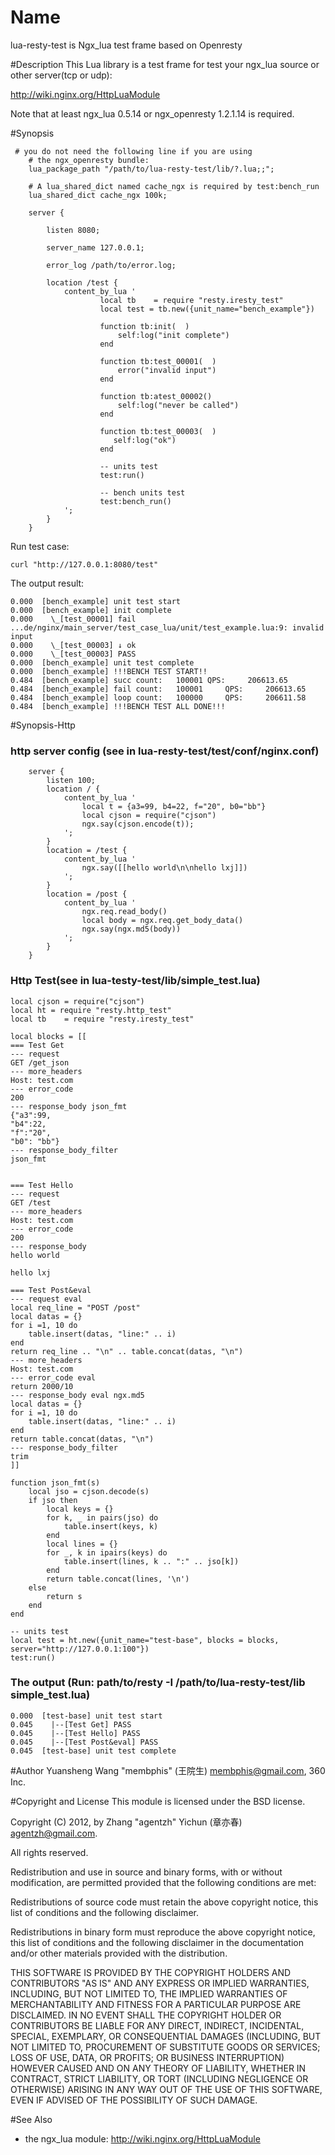 # Name
lua-resty-test is Ngx_lua test frame based on Openresty


#Description
This Lua library is a test frame for test your ngx_lua source or other server(tcp or udp):

http://wiki.nginx.org/HttpLuaModule

Note that at least ngx_lua 0.5.14 or ngx_openresty 1.2.1.14 is required.

#Synopsis


```
 # you do not need the following line if you are using
    # the ngx_openresty bundle:
    lua_package_path "/path/to/lua-resty-test/lib/?.lua;;";

    # A lua_shared_dict named cache_ngx is required by test:bench_run
    lua_shared_dict cache_ngx 100k;

    server {

        listen 8080;

        server_name 127.0.0.1;

        error_log /path/to/error.log;

        location /test {
            content_by_lua '
                	local tb    = require "resty.iresty_test"
					local test = tb.new({unit_name="bench_example"})

					function tb:init(  )
					    self:log("init complete")
					end

					function tb:test_00001(  )
					    error("invalid input")
					end

					function tb:atest_00002()
					    self:log("never be called")
					end

					function tb:test_00003(  )
					   self:log("ok")
					end

					-- units test
					test:run()
					
					-- bench units test
					test:bench_run()
            ';
        }
    }
```

Run test case:

```
curl "http://127.0.0.1:8080/test"
```

The output result:

```
0.000  [bench_example] unit test start
0.000  [bench_example] init complete
0.000    \_[test_00001] fail ...de/nginx/main_server/test_case_lua/unit/test_example.lua:9: invalid input
0.000    \_[test_00003] ↓ ok
0.000    \_[test_00003] PASS
0.000  [bench_example] unit test complete
0.000  [bench_example] !!!BENCH TEST START!!
0.484  [bench_example] succ count:	 100001	QPS:	 206613.65
0.484  [bench_example] fail count:	 100001 	QPS:	 206613.65
0.484  [bench_example] loop count:	 100000 	QPS:	 206611.58
0.484  [bench_example] !!!BENCH TEST ALL DONE!!!
```

#Synopsis-Http
### http server config (see in lua-resty-test/test/conf/nginx.conf)
```
    server {
        listen 100;
        location / { 
            content_by_lua '
                local t = {a3=99, b4=22, f="20", b0="bb"}
                local cjson = require("cjson")
                ngx.say(cjson.encode(t));
            ';  
        }   
        location = /test {
            content_by_lua '
                ngx.say([[hello world\n\nhello lxj]])
            ';  
        }   
        location = /post {
            content_by_lua '
                ngx.req.read_body()
                local body = ngx.req.get_body_data()
                ngx.say(ngx.md5(body))
            ';  
        }   
    }   
```

### Http Test(see in lua-testy-test/lib/simple_test.lua)
```
local cjson = require("cjson")
local ht = require "resty.http_test"
local tb    = require "resty.iresty_test"

local blocks = [[
=== Test Get 
--- request
GET /get_json
--- more_headers
Host: test.com
--- error_code
200
--- response_body json_fmt
{"a3":99, 
"b4":22, 
"f":"20", 
"b0": "bb"}
--- response_body_filter
json_fmt


=== Test Hello
--- request
GET /test
--- more_headers
Host: test.com
--- error_code
200
--- response_body
hello world

hello lxj

=== Test Post&eval
--- request eval
local req_line = "POST /post"
local datas = {}
for i =1, 10 do 
	table.insert(datas, "line:" .. i)
end
return req_line .. "\n" .. table.concat(datas, "\n")
--- more_headers
Host: test.com
--- error_code eval
return 2000/10
--- response_body eval ngx.md5
local datas = {}
for i =1, 10 do 
	table.insert(datas, "line:" .. i)
end
return table.concat(datas, "\n")
--- response_body_filter
trim
]]

function json_fmt(s)
	local jso = cjson.decode(s)
	if jso then 
		local keys = {}
		for k, _ in pairs(jso) do 
			table.insert(keys, k)
		end
		local lines = {}
		for _, k in ipairs(keys) do 
			table.insert(lines, k .. ":" .. jso[k])
		end
		return table.concat(lines, '\n')
	else
		return s 
	end
end

-- units test
local test = ht.new({unit_name="test-base", blocks = blocks, server="http://127.0.0.1:100"})
test:run()
```

### The output (Run: path/to/resty -I /path/to/lua-resty-test/lib simple_test.lua)
```
0.000  [test-base] unit test start 
0.045    |--[Test Get] PASS 
0.045    |--[Test Hello] PASS 
0.045    |--[Test Post&eval] PASS 
0.045  [test-base] unit test complete 
```

#Author
Yuansheng Wang "membphis" (王院生) membphis@gmail.com, 360 Inc.

#Copyright and License
This module is licensed under the BSD license.

Copyright (C) 2012, by Zhang "agentzh" Yichun (章亦春) agentzh@gmail.com.

All rights reserved.

Redistribution and use in source and binary forms, with or without modification, are permitted provided that the following conditions are met:

Redistributions of source code must retain the above copyright notice, this list of conditions and the following disclaimer.

Redistributions in binary form must reproduce the above copyright notice, this list of conditions and the following disclaimer in the documentation and/or other materials provided with the distribution.

THIS SOFTWARE IS PROVIDED BY THE COPYRIGHT HOLDERS AND CONTRIBUTORS "AS IS" AND ANY EXPRESS OR IMPLIED WARRANTIES, INCLUDING, BUT NOT LIMITED TO, THE IMPLIED WARRANTIES OF MERCHANTABILITY AND FITNESS FOR A PARTICULAR PURPOSE ARE DISCLAIMED. IN NO EVENT SHALL THE COPYRIGHT HOLDER OR CONTRIBUTORS BE LIABLE FOR ANY DIRECT, INDIRECT, INCIDENTAL, SPECIAL, EXEMPLARY, OR CONSEQUENTIAL DAMAGES (INCLUDING, BUT NOT LIMITED TO, PROCUREMENT OF SUBSTITUTE GOODS OR SERVICES; LOSS OF USE, DATA, OR PROFITS; OR BUSINESS INTERRUPTION) HOWEVER CAUSED AND ON ANY THEORY OF LIABILITY, WHETHER IN CONTRACT, STRICT LIABILITY, OR TORT (INCLUDING NEGLIGENCE OR OTHERWISE) ARISING IN ANY WAY OUT OF THE USE OF THIS SOFTWARE, EVEN IF ADVISED OF THE POSSIBILITY OF SUCH DAMAGE.

#See Also
* the ngx_lua module: http://wiki.nginx.org/HttpLuaModule

